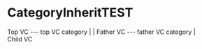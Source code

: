 # CategoryInheritTEST


  Top VC     ---    top VC category
    |                      |
 Father VC   ---    father VC category
    |                 
 Child VC    
